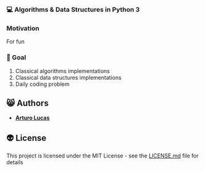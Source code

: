 ### :computer: Algorithms & Data Structures in Python 3

### Motivation
For fun 

### :round_pushpin: Goal
   
   1. Classical algorithms implementations      
   2. Classical data structures implementations
   3. Daily coding problem          

## :smile_cat: Authors
* [**Arturo Lucas**](https://github.com/aLucaz)

## :alien: License
This project is licensed under the MIT License - see the [LICENSE.md](LICENSE.md) file for details
